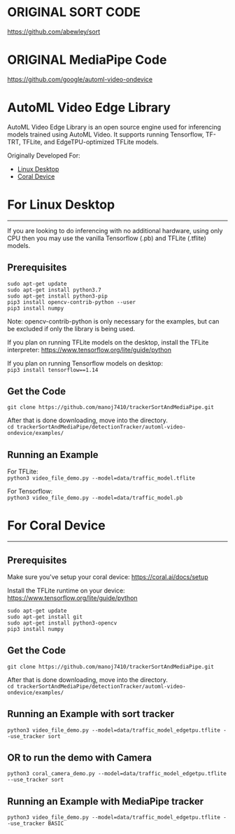 # ORIGINAL SORT CODE
https://github.com/abewley/sort

# ORIGINAL MediaPipe Code
https://github.com/google/automl-video-ondevice


# AutoML Video Edge Library

AutoML Video Edge Library is an open source engine used for inferencing models
trained using AutoML Video. It supports running Tensorflow, TF-TRT, TFLite, and
EdgeTPU-optimized TFLite models.

Originally Developed For:

* [Linux Desktop](#for-linux-desktop)
* [Coral Device](#for-coral-device)

# For Linux Desktop
-------------------

If you are looking to do inferencing with no additional hardware, using only CPU
then you may use the vanilla Tensorflow (.pb) and TFLite (.tflite) models.

## Prerequisites

```
sudo apt-get update
sudo apt-get install python3.7
sudo apt-get install python3-pip
pip3 install opencv-contrib-python --user
pip3 install numpy
```

Note: opencv-contrib-python is only necessary for the examples, but can be
excluded if only the library is being used.

If you plan on running TFLite models on the desktop, install the TFLite
interpreter: https://www.tensorflow.org/lite/guide/python

If you plan on running Tensorflow models on desktop:  
`pip3 install tensorflow==1.14`

## Get the Code

`git clone https://github.com/manoj7410/trackerSortAndMediaPipe.git`

After that is done downloading, move into the directory.  
`cd trackerSortAndMediaPipe/detectionTracker/automl-video-ondevice/examples/`

## Running an Example

For TFLite:  
`python3 video_file_demo.py --model=data/traffic_model.tflite`

For Tensorflow:  
`python3 video_file_demo.py --model=data/traffic_model.pb`

# For Coral Device
-------------------

## Prerequisites

Make sure you've setup your coral device:
https://coral.ai/docs/setup

Install the TFLite runtime on your device:
https://www.tensorflow.org/lite/guide/python

```
sudo apt-get update
sudo apt-get install git
sudo apt-get install python3-opencv
pip3 install numpy
```

## Get the Code

`git clone https://github.com/manoj7410/trackerSortAndMediaPipe.git`

After that is done downloading, move into the directory.  
`cd trackerSortAndMediaPipe/detectionTracker/automl-video-ondevice/examples/`

## Running an Example with sort tracker

`python3 video_file_demo.py --model=data/traffic_model_edgetpu.tflite --use_tracker sort`
## OR to run the demo with Camera
`python3 coral_camera_demo.py --model=data/traffic_model_edgetpu.tflite --use_tracker sort`


## Running an Example with MediaPipe tracker

`python3 video_file_demo.py --model=data/traffic_model_edgetpu.tflite --use_tracker BASIC`

